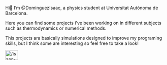 Hi👋
I’m @DominguezIsaac, a physics student at Universitat Autònoma de Barcelona.

Here you can find some projects i've been working on in different subjects such as thermodynamics or numerical methods. 

This projects ara basically simulations designed to improve my programing skills, but I think some are interesting so feel free to take a look!

<p align="left">
<a href="https://linkedin.com/in//isaac-domínguez-ruiz-2826b731a" target="blank"><img align="center" src="https://raw.githubusercontent.com/rahuldkjain/github-profile-readme-generator/master/src/images/icons/Social/linked-in-alt.svg" alt="/isaac-domínguez-ruiz-2826b731a" height="30" width="40" /></a>
</p>
